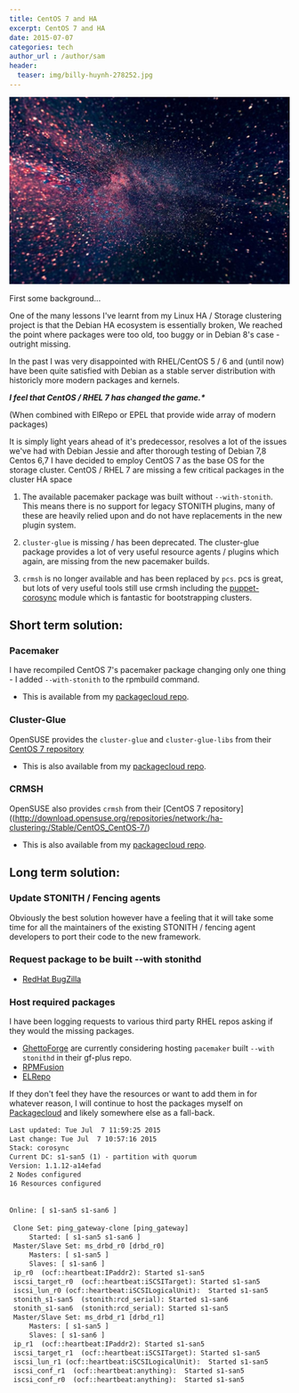```yaml
---
title: CentOS 7 and HA
excerpt: CentOS 7 and HA
date: 2015-07-07
categories: tech
author_url : /author/sam
header:
  teaser: img/billy-huynh-278252.jpg
---
```


![](/img/billy-huynh-278252.jpg)

First some background...

One of the many lessons I've learnt from my Linux HA / Storage clustering project is that the Debian HA ecosystem is essentially broken, We reached the point where packages were too old, too buggy or in Debian 8's case - outright missing.

In the past I was very disappointed with RHEL/CentOS 5 / 6 and (until now) have been quite satisfied with Debian as a stable server distribution with historicly more modern packages and kernels.

**_I feel that CentOS / RHEL 7 has changed the game.*_**

(When combined with ElRepo or EPEL that provide wide array of modern packages)

It is simply light years ahead of it's predecessor, resolves a lot of the issues we've had with Debian Jessie and after thorough testing of Debian 7,8 Centos 6,7 I have decided to employ CentOS 7 as the base OS for the storage cluster.
CentOS / RHEL 7 are missing a few critical packages in the cluster HA space

1. The available pacemaker package was built without `--with-stonith`.
This means there is no support for legacy STONITH plugins, many of these are heavily relied upon and do not have replacements in the new plugin system.

2. `cluster-glue` is missing / has been deprecated.
The cluster-glue package provides a lot of very useful resource agents / plugins which again, are missing from the new pacemaker builds.

3. `crmsh` is no longer available and has been replaced by `pcs`.
pcs is great, but lots of very useful tools still use crmsh including the [puppet-corosync](https://github.com/puppet-community/puppet-corosync) module which is fantastic for bootstrapping clusters.


## Short term solution:

### Pacemaker
I have recompiled CentOS 7's pacemaker package changing only one thing - I added `--with-stonith` to the rpmbuild command.

- This is available from my [packagecloud repo](https://packagecloud.io/s_mcleod/pacemaker).

### Cluster-Glue
OpenSUSE provides the `cluster-glue` and `cluster-glue-libs` from their [CentOS 7 repository](http://download.opensuse.org/repositories/network:/ha-clustering:/Stable/CentOS_CentOS-7/)

- This is also available from my [packagecloud repo](https://packagecloud.io/s_mcleod/pacemaker).

### CRMSH
OpenSUSE also provides `crmsh` from their [CentOS 7 repository]((http://download.opensuse.org/repositories/network:/ha-clustering:/Stable/CentOS_CentOS-7/)

- This is also available from my [packagecloud repo](https://packagecloud.io/s_mcleod/pacemaker).

## Long term solution:

### Update STONITH / Fencing agents

Obviously the best solution however have a feeling that it will take some time for all the maintainers of the existing STONITH / fencing agent developers to port their code to the new framework.

### Request package to be built --with stonithd

- [RedHat BugZilla](https://bugzilla.redhat.com/show_bug.cgi?id=1240868)

### Host required packages

I have been logging requests to various third party RHEL repos asking if they would the missing packages.

- [GhettoForge](http://ghettoforge.org/index.php/Usage) are currently considering hosting `pacemaker` built `--with stonithd` in their gf-plus repo.
- [RPMFusion](http://rpmfusion.org/Wishlist?action=diff&rev1=401&rev2=402)
- [ELRepo](http://elrepo.org/bugs/view.php?id=579)

If they don't feel they have the resources or want to add them in for whatever reason, I will continue to host the packages myself on [Packagecloud](https://packagecloud.io/s_mcleod/pacemaker) and likely somewhere else as a fall-back.

```
Last updated: Tue Jul  7 11:59:25 2015
Last change: Tue Jul  7 10:57:16 2015
Stack: corosync
Current DC: s1-san5 (1) - partition with quorum
Version: 1.1.12-a14efad
2 Nodes configured
16 Resources configured


Online: [ s1-san5 s1-san6 ]

 Clone Set: ping_gateway-clone [ping_gateway]
     Started: [ s1-san5 s1-san6 ]
 Master/Slave Set: ms_drbd_r0 [drbd_r0]
     Masters: [ s1-san5 ]
     Slaves: [ s1-san6 ]
 ip_r0  (ocf::heartbeat:IPaddr2): Started s1-san5
 iscsi_target_r0  (ocf::heartbeat:iSCSITarget): Started s1-san5
 iscsi_lun_r0 (ocf::heartbeat:iSCSILogicalUnit):  Started s1-san5
 stonith_s1-san5  (stonith:rcd_serial): Started s1-san6
 stonith_s1-san6  (stonith:rcd_serial): Started s1-san5
 Master/Slave Set: ms_drbd_r1 [drbd_r1]
     Masters: [ s1-san5 ]
     Slaves: [ s1-san6 ]
 ip_r1  (ocf::heartbeat:IPaddr2): Started s1-san5
 iscsi_target_r1  (ocf::heartbeat:iSCSITarget): Started s1-san5
 iscsi_lun_r1 (ocf::heartbeat:iSCSILogicalUnit):  Started s1-san5
 iscsi_conf_r1  (ocf::heartbeat:anything):  Started s1-san5
 iscsi_conf_r0  (ocf::heartbeat:anything):  Started s1-san5
```
